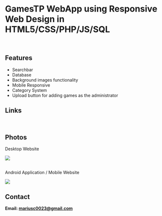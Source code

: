 <h1>GamesTP WebApp using Responsive Web Design in HTML5/CSS/PHP/JS/SQL</h1>
<br>
<h2>Features</h2>
<ul>
    <li>Searchbar</li>
    <li>Database</li>
    <li>Background images functionality</li>
    <li>Mobile Responsive</li>
    <li>Category System</li>
    <li>Upload button for adding games as the administrator</li>
</ul>

<h2> Links </h2>


<br>

<h2>Photos</h2>
<p>Desktop Website</p>
<img src="image.png">
<br>
<br>
<p>Android Application / Mobile Website</p>
<img src="image1.png">
<br>

<h2>Contact</h2>

<b> Email: mariusc0023@gmail.com </b>
